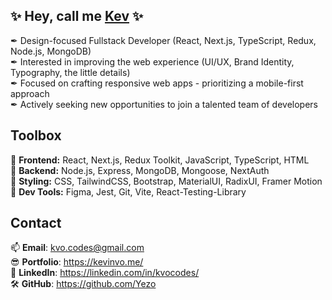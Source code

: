## ✨ Hey, call me [Kev](https://kvo.vercel.app/) ✨
✒ Design-focused Fullstack Developer (React, Next.js, TypeScript, Redux, Node.js, MongoDB)<br>
✒ Interested in improving the web experience (UI/UX, Brand Identity, Typography, the little details)<br>
✒ Focused on crafting responsive web apps - prioritizing a mobile-first approach<br>
✒ Actively seeking new opportunities to join a talented team of developers<br>

## Toolbox
🔧 <b>Frontend:</b>  React, Next.js, Redux Toolkit, JavaScript, TypeScript, HTML<br>
🔧 <b>Backend:</b>  Node.js, Express, MongoDB, Mongoose, NextAuth<br>
🔧 <b>Styling:</b>  CSS, TailwindCSS, Bootstrap, MaterialUI, RadixUI, Framer Motion<br>
🔧 <b>Dev Tools:</b>  Figma, Jest, Git, Vite, React-Testing-Library<br>

## Contact
📫 **Email**: kvo.codes@gmail.com  <br>
😎 **Portfolio**: https://kevinvo.me/ <br>
🤝 **LinkedIn**: https://linkedin.com/in/kvocodes/ <br>
🛠 **GitHub**: https://github.com/Yezo 


<!---
## Stats
![My stats](https://github-readme-stats.vercel.app/api?username=Yezo&show_icons=true&theme=nord&hide_border=true&text_bold=false)      
<br>
[![Top Langs](https://github-readme-stats.vercel.app/api/top-langs/?username=Yezo&hide_progress=false&layout=compact&theme=nord&hide_border=true)](https://github.com/Yezo/github-readme-stats)

## The foundations
[![My Skills](https://skillicons.dev/icons?i=html,css,javascript,vscode,git,github,postman,vite&perline=5)](https://skillicons.dev)

## Can't live without
[![My Skills](https://skillicons.dev/icons?i=react,ts,tailwind&perline=5)](https://skillicons.dev)

## Familiar with
[![My Skills](https://skillicons.dev/icons?i=redux,nodejs,express,mongo,sass,jest,docker,materialui,bootstrap,vercel&perline=5)](https://skillicons.dev)

## Currently learning
[![My Skills](https://skillicons.dev/icons?i=mysql,figma&perline=5)](https://skillicons.dev)
-->
